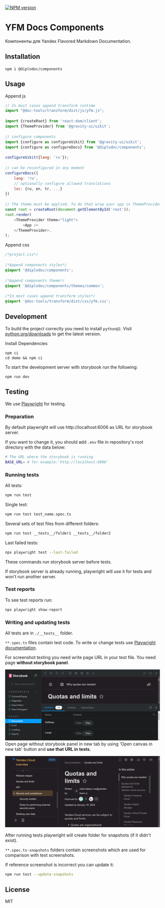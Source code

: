 [![NPM version](https://img.shields.io/npm/v/@diplodoc/components.svg?style=flat)](https://www.npmjs.org/package/@diplodoc/components)

# YFM Docs Components

Компоненты для Yandex Flavored Markdown Documentation.

## Installation

`npm i @diplodoc/components`

## Usage

Append js

```js
// In most cases append transform runtime
import "@doc-tools/transform/dist/js/yfm.js";

import {createRoot} from 'react-dom/client';
import {ThemeProvider} from '@gravity-ui/uikit';

// configure components
import {configure as configureUikit} from '@gravity-ui/uikit';
import {configure as configureDocs} from '@diplodoc/components';

configureUikit({lang: 'ru'});

// can be reconfigured in any moment
configureDocs({
    lang: 'ru',
    // optionally configure allowed translations
    loc: {ru, en, tr, ...}
})

// The theme must be applied. To do that wrap your app in ThemeProvider
const root = createRoot(document.getElementById('root'));
root.render(
    <ThemeProvider theme="light">
        <App />
    </ThemeProvider>,
);
```

Append css

```css
/*project.css*/

/*Append components styles*/
@import '@diplodoc/components';

/*Append components theme*/
@import '@diplodoc/components/themes/common';

/*In most cases append transform styles*/
@import '@doc-tools/transform/dist/css/yfm.css';
```

## Development

To build the project correctly you need to install `python@2`.
Visit [python.org/downloads](https://www.python.org/downloads/release/python-2718/) to get the latest version.

Install Dependencies

```shell
npm ci
cd demo && npm ci
```

To start the development server with storybook run the following:

```shell
npm run dev
```

## Testing

We use [Playwright](https://playwright.dev/docs/intro) for testing.

### Preparation

By default playwright will use http://localhost:6006 as URL for storybook server.

If you want to change it, you should add `.env` file in repository's root directory with the data below:

```bash
# The URL where the storybook is running
BASE_URL= # for example:'http://localhost:6006'
```

### Running tests

All tests:

```bash
npm run test
```

Single test:

```bash
npm run test test_name.spec.ts
```

Several sets of test files from different folders:

```bash
npm run test __tests__/folder1 __tests__/folder2
```

Last failed tests:

```bash
npx playwright test --last-failed
```

These commands run storybook server before tests.

If storybook server is already running, playwright will use it for tests and won't run another server.

### Test reports

To see test reports run:

```bash
npx playwright show-report
```

### Writing and updating tests

All tests are in `./__tests__` folder.

`**.spec.ts` files contain test code.
To write or change tests use [Playwright documentation](https://playwright.dev/docs/intro).

For screenshot testing you need write page URL in your test file. You need page **without storybook panel**.

![Page with storybook panel](.github/assets/page-with-storybook-panel.png)
Open page without storybook panel in new tab by using 'Open canvas in new tab' button and **use that URL in tests.**

![Page without storybook panel](.github/assets/page-without-storybook-panel.png)

After running tests playwright will create folder for snapshots (if it didn't exist).

`**.spec.ts-snapshots` folders contain screenshots which are used for comparison with test screenshots.

If reference screenshot is incorrect you can update it:

```bash
npm run test --update-snapshots
```

## License

MIT
